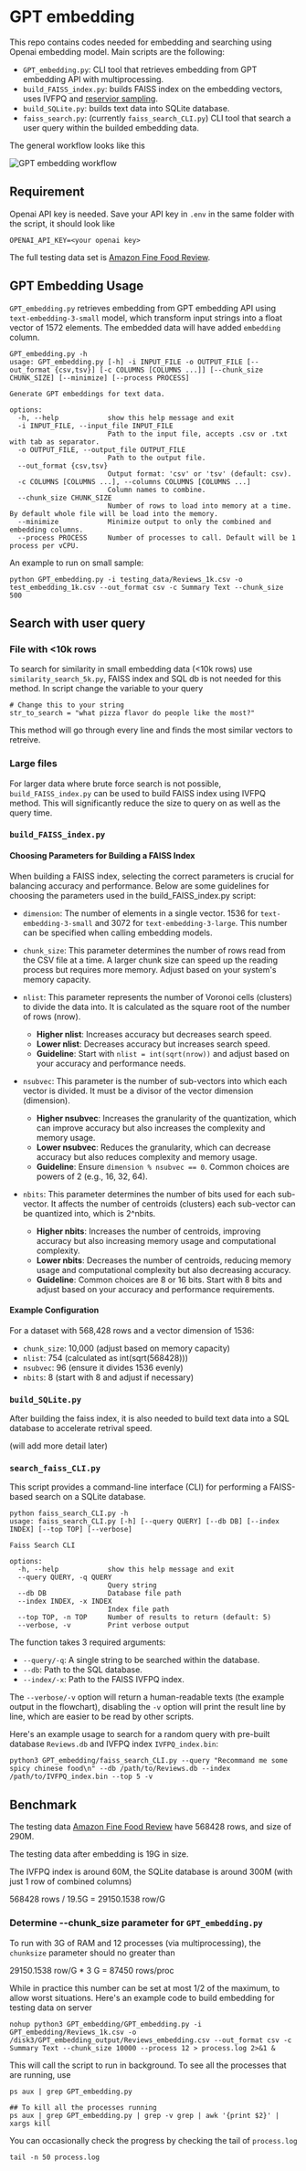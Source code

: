 # GPT embedding

This repo contains codes needed for embedding and searching using Openai embedding model. Main scripts are the following:
 - `GPT_embedding.py`: CLI tool that retrieves embedding from GPT embedding API with multiprocessing.
 - `build_FAISS_index.py`: builds FAISS index on the embedding vectors, uses IVFPQ and [reservior sampling](https://gist.github.com/mdouze/92c5bafcf2b91356cf5e799e3889a0e9).
 - `build_SQLite.py`: builds text data into SQLite database.
 - `faiss_search.py`: (currently `faiss_search_CLI.py`) CLI tool that search a user query within the builded embedding data.

The general workflow looks like this

![GPT embedding workflow](FAISS_embedding_search.png)


## Requirement

Openai API key is needed. Save your API key in `.env` in the same folder with the script, it should look like
```
OPENAI_API_KEY=<your openai key>
```
The full testing data set is [Amazon Fine Food Review](https://www.kaggle.com/datasets/snap/amazon-fine-food-reviews).

## GPT Embedding Usage
`GPT_embedding.py` retrieves embedding from GPT embedding API using `text-embedding-3-small` model, which transform input strings into a float vector of 1572 elements. The embedded data will have added `embedding` column. 

```
GPT_embedding.py -h
usage: GPT_embedding.py [-h] -i INPUT_FILE -o OUTPUT_FILE [--out_format {csv,tsv}] [-c COLUMNS [COLUMNS ...]] [--chunk_size CHUNK_SIZE] [--minimize] [--process PROCESS]

Generate GPT embeddings for text data.

options:
  -h, --help            show this help message and exit
  -i INPUT_FILE, --input_file INPUT_FILE
                        Path to the input file, accepts .csv or .txt with tab as separator.
  -o OUTPUT_FILE, --output_file OUTPUT_FILE
                        Path to the output file.
  --out_format {csv,tsv}
                        Output format: 'csv' or 'tsv' (default: csv).
  -c COLUMNS [COLUMNS ...], --columns COLUMNS [COLUMNS ...]
                        Column names to combine.
  --chunk_size CHUNK_SIZE
                        Number of rows to load into memory at a time. By default whole file will be load into the memory.
  --minimize            Minimize output to only the combined and embedding columns.
  --process PROCESS     Number of processes to call. Default will be 1 process per vCPU.
```
An example to run on small sample:
```
python GPT_embedding.py -i testing_data/Reviews_1k.csv -o test_embedding_1k.csv --out_format csv -c Summary Text --chunk_size 500
```


## Search with user query

### File with <10k rows
To search for similarity in small embedding data (<10k rows) use `similarity_search_5k.py`, FAISS index and SQL db is not needed for this method. In script change the variable to your query
```
# Change this to your string
str_to_search = "what pizza flavor do people like the most?"
```

This method will go through every line and finds the most similar vectors to retreive.

### Large files
For larger data where brute force search is not possible, `build_FAISS_index.py` can be used to build FAISS index using IVFPQ method. This will significantly reduce the size to query on as well as the query time.

### `build_FAISS_index.py`

#### Choosing Parameters for Building a FAISS Index
When building a FAISS index, selecting the correct parameters is crucial for balancing accuracy and performance. Below are some guidelines for choosing the parameters used in the build_FAISS_index.py script:

- `dimension`: The number of elements in a single vector. 1536 for `text-embedding-3-small` and 3072 for `text-embedding-3-large`. This number can be specified when calling embedding models.
- `chunk_size`: This parameter determines the number of rows read from the CSV file at a time. A larger chunk size can speed up the reading process but requires more memory. Adjust based on your system's memory capacity.

- `nlist`: This parameter represents the number of Voronoi cells (clusters) to divide the data into. It is calculated as the square root of the number of rows (nrow).
  - **Higher nlist**: Increases accuracy but decreases search speed.
  - **Lower nlist**: Decreases accuracy but increases search speed.
  - **Guideline**: Start with `nlist = int(sqrt(nrow))` and adjust based on your accuracy and performance needs.
- `nsubvec`: This parameter is the number of sub-vectors into which each vector is divided. It must be a divisor of the vector dimension (dimension).
  - **Higher nsubvec**: Increases the granularity of the quantization, which can improve accuracy but also increases the complexity and memory usage.
  - **Lower nsubvec**: Reduces the granularity, which can decrease accuracy but also reduces complexity and memory usage.
  - **Guideline**: Ensure `dimension % nsubvec == 0`. Common choices are powers of 2 (e.g., 16, 32, 64).
- `nbits`: This parameter determines the number of bits used for each sub-vector. It affects the number of centroids (clusters) each sub-vector can be quantized into, which is 2^nbits.
  - **Higher nbits**: Increases the number of centroids, improving accuracy but also increasing memory usage and computational complexity.
  - **Lower nbits**: Decreases the number of centroids, reducing memory usage and computational complexity but also decreasing accuracy.
  - **Guideline**: Common choices are 8 or 16 bits. Start with 8 bits and adjust based on your accuracy and performance requirements.

#### Example Configuration
For a dataset with 568,428 rows and a vector dimension of 1536:

- `chunk_size`: 10,000 (adjust based on memory capacity)
- `nlist`: 754 (calculated as int(sqrt(568428)))
- `nsubvec`: 96 (ensure it divides 1536 evenly)
- `nbits`: 8 (start with 8 and adjust if necessary)

### `build_SQLite.py`
After building the faiss index, it is also needed to build text data into a SQL database to accelerate retrival speed.

(will add more detail later)

### `search_faiss_CLI.py`
This script provides a command-line interface (CLI) for performing a FAISS-based search on a SQLite database. 
```
python faiss_search_CLI.py -h
usage: faiss_search_CLI.py [-h] [--query QUERY] [--db DB] [--index INDEX] [--top TOP] [--verbose]

Faiss Search CLI

options:
  -h, --help            show this help message and exit
  --query QUERY, -q QUERY
                        Query string
  --db DB               Database file path
  --index INDEX, -x INDEX
                        Index file path
  --top TOP, -n TOP     Number of results to return (default: 5)
  --verbose, -v         Print verbose output
```

The function takes 3 required arguments:
- `--query/-q`: A single string to be searched within the database.
- `--db`: Path to the SQL database.
- `--index/-x`: Path to the FAISS IVFPQ index.

The `--verbose/-v` option will return a human-readable texts (the example output in the flowchart), disabling the `-v` option will print the result line by line, which are easier to be read by other scripts.


Here's an example usage to search for a random query with pre-built database `Reviews.db` and IVFPQ index `IVFPQ_index.bin`:
```
python3 GPT_embedding/faiss_search_CLI.py --query "Recommand me some spicy chinese food\n" --db /path/to/Reviews.db --index /path/to/IVFPQ_index.bin --top 5 -v
```


## Benchmark
The testing data [Amazon Fine Food Review](https://www.kaggle.com/datasets/snap/amazon-fine-food-reviews) have 568428 rows, and size of 290M.

The testing data after embedding is 19G in size.

The IVFPQ index is around 60M, the SQLite database is around 300M (with just 1 row of combined columns)

568428 rows / 19.5G = 29150.1538 row/G

### Determine --chunk_size parameter for `GPT_embedding.py`

To run with 3G of RAM and 12 processes (via multiprocessing), the `chunksize` parameter should no greater than

29150.1538 row/G * 3 G = 87450 rows/proc

While in practice this number can be set at most 1/2 of the maximum, to allow worst situations. Here's an example code to build embedding for testing data on server
```
nohup python3 GPT_embedding/GPT_embedding.py -i GPT_embedding/Reviews_1k.csv -o /disk3/GPT_embedding_output/Reviews_embedding.csv --out_format csv -c Summary Text --chunk_size 10000 --process 12 > process.log 2>&1 &
```
This will call the script to run in background. To see all the processes that are running, use
```
ps aux | grep GPT_embedding.py

## To kill all the processes running
ps aux | grep GPT_embedding.py | grep -v grep | awk '{print $2}' | xargs kill
```

You can occasionally check the progress by checking the tail of `process.log`
```
tail -n 50 process.log
```






